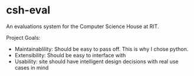 csh-eval
==========
An evaluations system for the Computer Science House at RIT.

Project Goals:
- Maintainablility: Should be easy to pass off. This is why I chose python.
- Extensibility: Should be easy to interface with
- Usability: site should have intelligent design decisions with real use cases
             in mind
